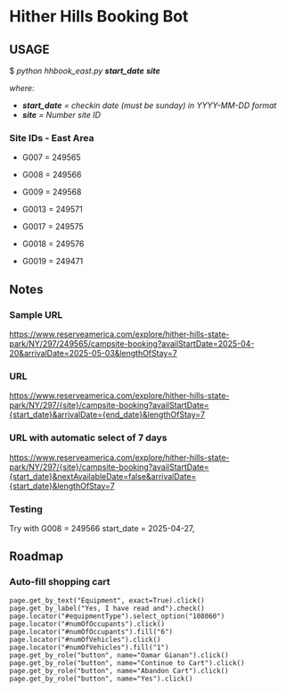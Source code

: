 # Hither Hills Booking Bot

## USAGE

$ *python hhbook_east.py __start_date__ __site__*

*where:*

- *__start_date__ = checkin date (must be sunday) in YYYY-MM-DD format*
- *__site__ = Number site ID*

### Site IDs - East Area

- G007 = 249565
- G008 = 249566
- G009 = 249568
- G0013 = 249571

- G0017 = 249575
- G0018 = 249576
- G0019 = 249471
  
## Notes

### Sample URL

<https://www.reserveamerica.com/explore/hither-hills-state-park/NY/297/249565/campsite-booking?availStartDate=2025-04-20&arrivalDate=2025-05-03&lengthOfStay=7>

### URL

<https://www.reserveamerica.com/explore/hither-hills-state-park/NY/297/{site}/campsite-booking?availStartDate={start_date}&arrivalDate={end_date}&lengthOfStay=7>

### URL with automatic select of 7 days

<https://www.reserveamerica.com/explore/hither-hills-state-park/NY/297/{site}/campsite-booking?availStartDate={start_date}&nextAvailableDate=false&arrivalDate={start_date}&lengthOfStay=7>

### Testing

Try with
G008 = 249566
start_date = 2025-04-27,

## Roadmap

### Auto-fill shopping cart

    page.get_by_text("Equipment", exact=True).click()
    page.get_by_label("Yes, I have read and").check()
    page.locator("#equipmentType").select_option("108060")
    page.locator("#numOfOccupants").click()
    page.locator("#numOfOccupants").fill("6")
    page.locator("#numOfVehicles").click()
    page.locator("#numOfVehicles").fill("1")
    page.get_by_role("button", name="Oamar Gianan").click()
    page.get_by_role("button", name="Continue to Cart").click()
    page.get_by_role("button", name="Abandon Cart").click()
    page.get_by_role("button", name="Yes").click()
